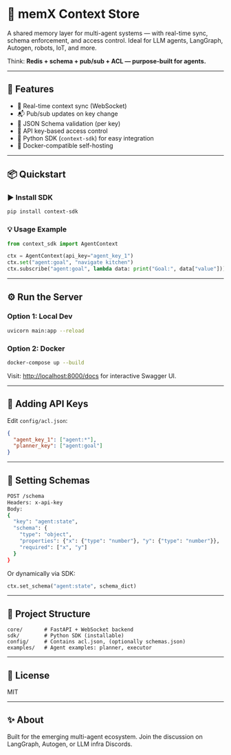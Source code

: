 # 🧠 memX Context Store

A shared memory layer for multi-agent systems — with real-time sync, schema enforcement, and access control. Ideal for LLM agents, LangGraph, Autogen, robots, IoT, and more.

Think: **Redis + schema + pub/sub + ACL — purpose-built for agents.**

---

## 🚀 Features

* 🔄 Real-time context sync (WebSocket)
* 📬 Pub/sub updates on key change
* 📐 JSON Schema validation (per key)
* 🔐 API key-based access control
* 🐍 Python SDK (`context-sdk`) for easy integration
* 🐳 Docker-compatible self-hosting

---

## 📦 Quickstart

### ▶️ Install SDK

```bash
pip install context-sdk
```

### 💡 Usage Example

```python
from context_sdk import AgentContext

ctx = AgentContext(api_key="agent_key_1")
ctx.set("agent:goal", "navigate kitchen")
ctx.subscribe("agent:goal", lambda data: print("Goal:", data["value"]))
```

---

## ⚙️ Run the Server

### Option 1: Local Dev

```bash
uvicorn main:app --reload
```

### Option 2: Docker

```bash
docker-compose up --build
```

Visit: [http://localhost:8000/docs](http://localhost:8000/docs) for interactive Swagger UI.

---

## 🔑 Adding API Keys

Edit `config/acl.json`:

```json
{
  "agent_key_1": ["agent:*"],
  "planner_key": ["agent:goal"]
}
```

---

## 📐 Setting Schemas

```bash
POST /schema
Headers: x-api-key
Body:
{
  "key": "agent:state",
  "schema": {
    "type": "object",
    "properties": {"x": {"type": "number"}, "y": {"type": "number"}},
    "required": ["x", "y"]
  }
}
```

Or dynamically via SDK:

```python
ctx.set_schema("agent:state", schema_dict)
```

---

## 📁 Project Structure

```
core/       # FastAPI + WebSocket backend
sdk/        # Python SDK (installable)
config/     # Contains acl.json, (optionally schemas.json)
examples/   # Agent examples: planner, executor
```

---

## 📄 License

MIT

---

## ✨ About

Built for the emerging multi-agent ecosystem. Join the discussion on LangGraph, Autogen, or LLM infra Discords.
